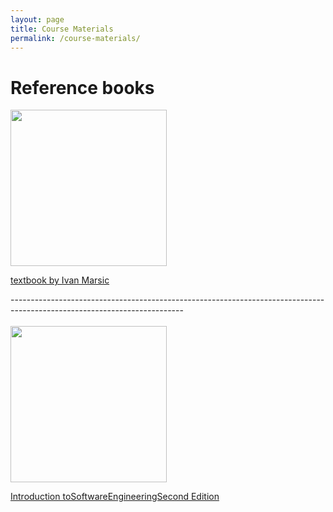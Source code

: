 ```yaml
---
layout: page
title: Course Materials
permalink: /course-materials/
---
```

# Reference books
<div class="resource--image-cover-container">
            <img src="/SE99/_images/soft.jpg" width="250" class="resource--image-cover">
            <p><a href="https://www.ece.rutgers.edu/~marsic/books/SE/book-SE_marsic.pdf">textbook by Ivan Marsic</a></p>
</div>
-------------------------------------------------------------------------------------------------------------------------
<br/>

<br/>

<div class="resource--image-cover-container">
            <img src="/SE99/_images/en.jpg" width="250" class="resource--image-cover">
            <p><a href="hhttp://index-of.co.uk/Engineering/Introduction%20to%20Software%20Engineering.pdf">Introduction toSoftwareEngineeringSecond Edition</a></p>
</div>